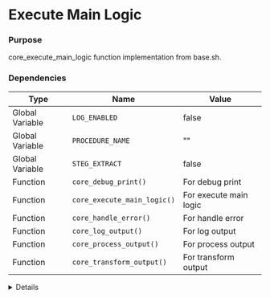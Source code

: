# Execute Main Logic

### Purpose
core_execute_main_logic function implementation from base.sh.

### Dependencies
| Type | Name | Value |
|------|------|-------|
| Global Variable | `LOG_ENABLED` | false |
| Global Variable | `PROCEDURE_NAME` | "" |
| Global Variable | `STEG_EXTRACT` | false |
| Function | `core_debug_print()` | For debug print |
| Function | `core_execute_main_logic()` | For execute main logic |
| Function | `core_handle_error()` | For handle error |
| Function | `core_log_output()` | For log output |
| Function | `core_process_output()` | For process output |
| Function | `core_transform_output()` | For transform output |

<details>

```shell
core_execute_main_logic() {
local raw_output=""
    local processed_output=""
    
    # Process OPSEC checks from YAML configuration
    if [ "$CHECK_FDA" = "true" ]; then
        core_debug_print "Performing Full Disk Access check"
        if ! core_check_fda; then
            core_handle_error "Full Disk Access not granted - script cannot access required databases"
            exit 1
        fi
        core_debug_print "Full Disk Access check passed"
    fi
    
    if [ "$CHECK_PERMS" = "true" ]; then
        core_debug_print "Permission checks enabled - will be validated per function"
    fi
    
    if [ "$CHECK_DB_LOCK" = "true" ]; then
        core_debug_print "Database lock checks enabled - will be validated per function"
    fi
    
    # Initialize the log file if logging is enabled
    if [ "$LOG_ENABLED" = true ]; then
        # Initialize logging at start
        core_log_output "Starting ${NAME}" "started" true
    fi
    
    # Default data source identifier
    local data_source="generic"
    
    # Check if we should extract steganography data
    if [ "$STEG_EXTRACT" = true ]; then
        data_source="steg_extracted"
    else
        # Execute script-specific logic here
# PLACEHOLDER_MAIN_EXECUTION
        # This section is intentionally left empty as it will be filled by
        # technique-specific implementations when sourcing this base script
        # If no raw_output is set by the script, exit gracefully
        if [ -z "$raw_output" ]; then
            return 0
        fi  
    fi
    # Process the output (format, encode, encrypt)
    processed_output=$(core_process_output "$raw_output" "$PROCEDURE_NAME")
    
    # Handle the final output (log, exfil, or display)
    core_transform_output "$processed_output"
}
```

</details> 
